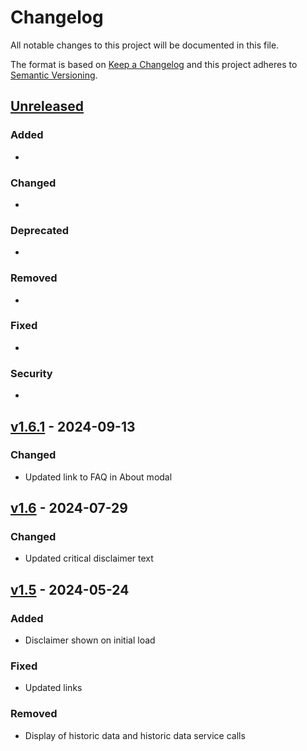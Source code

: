 # Changelog

All notable changes to this project will be documented in this file.

The format is based on [Keep a Changelog](http://keepachangelog.com/en/1.0.0/)
and this project adheres to [Semantic Versioning](http://semver.org/spec/v2.0.0.html).

## [Unreleased](https://github.com/USGS-WiM/swi/tree/staging)

### Added 

-

### Changed  

- 

### Deprecated 

-

### Removed 

- 

### Fixed  

- 

### Security  

- 

## [v1.6.1](https://github.com/USGS-WiM/swi/tree/v1.6.1) - 2024-09-13

### Changed  

- Updated link to FAQ in About modal


## [v1.6](https://github.com/USGS-WiM/swi/tree/v1.6) - 2024-07-29

### Changed  

- Updated critical disclaimer text


## [v1.5](https://github.com/USGS-WiM/swi/tree/v1.5) - 2024-05-24

### Added

- Disclaimer shown on initial load

### Fixed

- Updated links 

### Removed 

- Display of historic data and historic data service calls